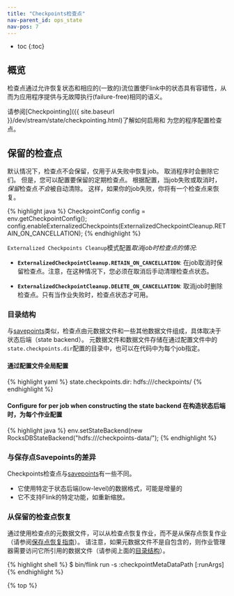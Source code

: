```yaml
---
title: "Checkpoints检查点"
nav-parent_id: ops_state
nav-pos: 7
---
```

<!--
Licensed to the Apache Software Foundation (ASF) under one
or more contributor license agreements.  See the NOTICE file
distributed with this work for additional information
regarding copyright ownership.  The ASF licenses this file
to you under the Apache License, Version 2.0 (the
"License"); you may not use this file except in compliance
with the License.  You may obtain a copy of the License at

  http://www.apache.org/licenses/LICENSE-2.0

Unless required by applicable law or agreed to in writing,
software distributed under the License is distributed on an
"AS IS" BASIS, WITHOUT WARRANTIES OR CONDITIONS OF ANY
KIND, either express or implied.  See the License for the
specific language governing permissions and limitations
under the License.
-->


* toc
{:toc}

## 概览

检查点通过允许恢复状态和相应的(一致的)流位置使Flink中的状态具有容错性，从而为应用程序提供与无故障执行(failure-free)相同的语义。

请参阅[Checkpointing]({{ site.baseurl }}/dev/stream/state/checkpointing.html)了解如何启用和
为您的程序配置检查点。


## 保留的检查点


默认情况下，检查点不会保留，仅用于从失败中恢复job。 取消程序时会删除它们。
但是，您可以配置要保留的定期检查点。
根据配置，当job失败或取消时，*保留*检查点*不会*被自动清除。
这样，如果你的job失败，你将有一个检查点来恢复。


{% highlight java %}
CheckpointConfig config = env.getCheckpointConfig();
config.enableExternalizedCheckpoints(ExternalizedCheckpointCleanup.RETAIN_ON_CANCELLATION);
{% endhighlight %}

`Externalized Checkpoints Cleanup`模式配置*取消job时检查点的情况*:

- **`ExternalizedCheckpointCleanup.RETAIN_ON_CANCELLATION`**: 在job取消时保留检查点。注意，在这种情况下，您必须在取消后手动清理检查点状态。

- **`ExternalizedCheckpointCleanup.DELETE_ON_CANCELLATION`**: 取消job时删除检查点。只有当作业失败时，检查点状态才可用。



### 目录结构

与[savepoints](savepoints.html)类似，检查点由元数据文件和一些其他数据文件组成，具体取决于状态后端（state backend）。 元数据文件和数据文件存储在通过配置文件中的`state.checkpoints.dir`配置的目录中，也可以在代码中为每个job指定。



#### 通过配置文件全局配置

{% highlight yaml %}
state.checkpoints.dir: hdfs:///checkpoints/
{% endhighlight %}

#### Configure for per job when constructing the state backend 在构造状态后端时，为每个作业配置

{% highlight java %}
env.setStateBackend(new RocksDBStateBackend("hdfs:///checkpoints-data/");
{% endhighlight %}

### 与保存点Savepoints的差异

Checkpoints检查点与[savepoints](savepoints.html)有一些不同。

- 它使用特定于状态后端(low-level)的数据格式，可能是增量的
- 它不支持Flink的特定功能，如重新缩放。

### 从保留的检查点恢复

通过使用检查点的元数据文件，可以从检查点恢复作业，而不是从保存点恢复作业（请参阅[保存点恢复指南](../cli.html#restore-a-savepoint)）。 请注意，如果元数据文件不是自包含的，则作业管理器需要访问它所引用的数据文件（请参阅上面的[目录结构](#directory-structure)）。


{% highlight shell %}
$ bin/flink run -s :checkpointMetaDataPath [:runArgs]
{% endhighlight %}

{% top %}
